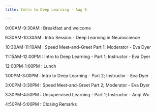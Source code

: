 ```yaml
---
title: Intro to Deep Learning - Aug 9

---
```


9:00AM-9:30AM
: Breakfast and welcome

9:30AM-10:30AM
: Intro Session - Deep Learning in Neuroscience

10:30AM-11:10AM
: Speed Meet-and-Greet Part 1; Moderator - Eva Dyer

11:15AM-12:00PM
: Intro to Deep Learning - Part 1; Instructor - Eva Dyer

12:00PM-1:00PM
: Lunch

1:00PM-3:00PM
: Intro to Deep Learning - Part 2; Instructor - Eva Dyer

3:00PM-3:30PM
: Speed Meet-and-Greet Part 2; Moderator - Eva Dyer

3:30PM-4:50PM
: Unsupervised Learning - Part 1; Instructor - Anqi Wu

4:50PM-5:00PM
: Closing Remarks








